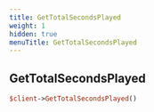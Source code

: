 ```yaml
---
title: GetTotalSecondsPlayed
weight: 1
hidden: true
menuTitle: GetTotalSecondsPlayed
---
```

## GetTotalSecondsPlayed
```perl
$client->GetTotalSecondsPlayed()
```